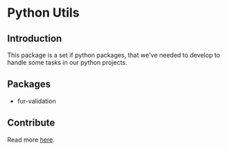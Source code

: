# Python Utils

## Introduction
This package is a set if python packages, that we've needed to develop
to handle some tasks in our python projects.


## Packages

- fur-validation


## Contribute
Read more [here](./CONTRIBUTE).

